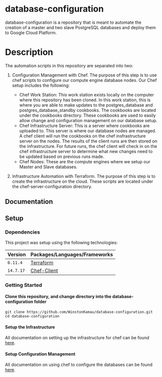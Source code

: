 # database-configuration

database-configuration is a repository that is meant to automate the creation of a master and two slave PostgreSQL databases and deploy them to Google Cloud Platform.

# Description

The automation scripts in this repository are separated into two:

1. Configuration Management with Chef.
The purpose of this step is to use chef scripts to configure our compute engine database nodes. Our Chef setup includes the following:
    - Chef Work Station: This work station exists locally on the computer where this repository has been cloned. In this work station, this is where you are able to make updates to the postgres_database and postgres_database_standby cookbooks. The cookbooks are located under the cookbooks directory. These cookbooks are used to easily allow change and configuration management on our database setup.
    - Chef Infrastructure Server: This is a server where cookbooks are uploaded to. This server is where our database nodes are managed. A chef client will run the cookbooks on the chef insfrastructure server on the nodes. The results of the client runs are then stored on the infrastructure. For future runs, the chef client will check in on the chef infrastructure server to determine what new changes need to be updated based on previous runs made.
    - Chef Nodes: These are the compute engines where we setup our Master and Slave databases.

2. Infrastructure Automation with Terraform.
The purpose of this step is to create the infrastructure on the cloud. These scripts are located under the chef-server-configuration directory. 


## Documentation

## Setup

### Dependencies

This project was setup using the following technologies:

| **Version**     | **Packages/Languages/Frameworks**                              |
|-----------------|----------------------------------------------------------------|
|`0.11.4`         | [Terraform](https://www.terraform.io/) |
|`14.7.17`        | [Chef-Client](https://docs.chef.io/install_server.html)          |

### Getting Started

#### Clone this repository, and change directory into the database-configuration folder
    git clone https://github.com/WinstonKamau/database-configuration.git
    cd database-configuration
#### Setup the Infrastructure
All documentation on setting up the infrastructure for chef can be found [here](chef-server-configuration/README.MD).
#### Setup Configuration Management    
All documentation on using chef to configure the databases can be found [here](cookbooks/README.Md).
